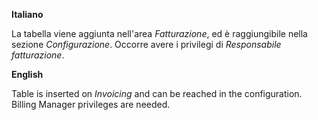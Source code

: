 **Italiano**

La tabella viene aggiunta nell'area *Fatturazione*, ed è raggiungibile
nella sezione *Configurazione*. Occorre avere i privilegi di
*Responsabile fatturazione*.

**English**

Table is inserted on *Invoicing* and can be reached in the
configuration. Billing Manager privileges are needed.
